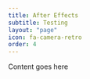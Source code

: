 ```yaml
---
title: After Effects
subtitle: Testing
layout: "page"
icon: fa-camera-retro
order: 4
---
```


Content goes here